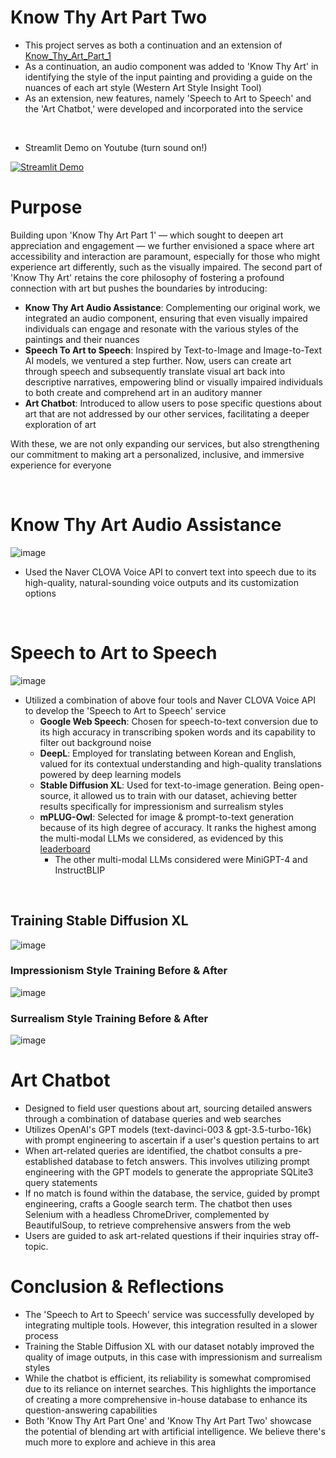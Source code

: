 # Know Thy Art Part Two
- This project serves as both a continuation and an extension of [Know_Thy_Art_Part_1](https://github.com/ryan-hk-koo/know_thy_art_part_1)  
- As a continuation, an audio component was added to 'Know Thy Art' in identifying the style of the input painting and providing a guide on the nuances of each art style (Western Art Style Insight Tool)
- As an extension, new features, namely 'Speech to Art to Speech' and the 'Art Chatbot,' were developed and incorporated into the service 

<br>

- Streamlit Demo on Youtube (turn sound on!)

[![Streamlit Demo](https://img.youtube.com/vi/CgBtw9AcVYY/0.jpg)](https://youtu.be/CgBtw9AcVYY)

# Purpose
Building upon 'Know Thy Art Part 1' — which sought to deepen art appreciation and engagement — we further envisioned a space where art accessibility and interaction are paramount, especially for those who might experience art differently, such as the visually impaired. The second part of 'Know Thy Art' retains the core philosophy of fostering a profound connection with art but pushes the boundaries by introducing: 

- **Know Thy Art Audio Assistance**: Complementing our original work, we integrated an audio component, ensuring that even visually impaired individuals can engage and resonate with the various styles of the paintings and their nuances 
- **Speech To Art to Speech**: Inspired by Text-to-Image and Image-to-Text AI models, we ventured a step further. Now, users can create art through speech and subsequently translate visual art back into descriptive narratives, empowering blind or visually impaired individuals to both create and comprehend art in an auditory manner
- **Art Chatbot**: Introduced to allow users to pose specific questions about art that are not addressed by our other services, facilitating a deeper exploration of art

With these, we are not only expanding our services, but also strengthening our commitment to making art a personalized, inclusive, and immersive experience for everyone

<br>

# Know Thy Art Audio Assistance
![image](https://github.com/ryan-hk-koo/know_thy_art_part_2/assets/143580734/97a2b0ee-5ed9-45ab-b117-6ca19b8318f6)
- Used the Naver CLOVA Voice API to convert text into speech due to its high-quality, natural-sounding voice outputs and its customization options
<br>

# Speech to Art to Speech
![image](https://github.com/ryan-hk-koo/know_thy_art_part_2/assets/143580734/2c7a6d5f-60ac-41e4-8fea-1b8cc1f42e94)
- Utilized a combination of above four tools and Naver CLOVA Voice API to develop the 'Speech to Art to Speech' service
  - **Google Web Speech**: Chosen for speech-to-text conversion due to its high accuracy in transcribing spoken words and its capability to filter out background noise
  - **DeepL**: Employed for translating between Korean and English, valued for its contextual understanding and high-quality translations powered by deep learning models
  - **Stable Diffusion XL**: Used for text-to-image generation. Being open-source, it allowed us to train with our dataset, achieving better results specifically for impressionism and surrealism styles
  - **mPLUG-Owl**: Selected for image & prompt-to-text generation because of its high degree of accuracy. It ranks the highest among the multi-modal LLMs we considered, as evidenced by this [leaderboard](https://opencompass.org.cn/leaderboard-multimodal)
    - The other multi-modal LLMs considered were MiniGPT-4 and InstructBLIP

<br>

## Training Stable Diffusion XL

![image](https://github.com/ryan-hk-koo/know_thy_art_part_2/assets/143580734/ca0797dc-b2f6-4e57-bcd4-76669f14d18d)

### Impressionism Style Training Before & After 
![image](https://github.com/ryan-hk-koo/know_thy_art_part_2/assets/143580734/ec7d6297-4a16-4895-94be-5a79d94ccb78)

### Surrealism Style Training Before & After 
![image](https://github.com/ryan-hk-koo/know_thy_art_part_2/assets/143580734/e4dd77d5-1577-4008-a3fd-bb950c4e5f18)

# Art Chatbot
- Designed to field user questions about art, sourcing detailed answers through a combination of database queries and web searches
- Utilizes OpenAI's GPT models (text-davinci-003 & gpt-3.5-turbo-16k) with prompt engineering to ascertain if a user's question pertains to art
- When art-related queries are identified, the chatbot consults a pre-established database to fetch answers. This involves utilizing prompt engineering with the GPT models to generate the appropriate SQLite3 query statements
- If no match is found within the database, the service, guided by prompt engineering, crafts a Google search term. The chatbot then uses Selenium with a headless ChromeDriver, complemented by BeautifulSoup, to retrieve comprehensive answers from the web
- Users are guided to ask art-related questions if their inquiries stray off-topic.

# Conclusion & Reflections
- The 'Speech to Art to Speech' service was successfully developed by integrating multiple tools. However, this integration resulted in a slower process
- Training the Stable Diffusion XL with our dataset notably improved the quality of image outputs, in this case with impressionism and surrealism styles
- While the chatbot is efficient, its reliability is somewhat compromised due to its reliance on internet searches. This highlights the importance of creating a more comprehensive in-house database to enhance its question-answering capabilities
- Both 'Know Thy Art Part One' and 'Know Thy Art Part Two' showcase the potential of blending art with artificial intelligence. We believe there's much more to explore and achieve in this area


